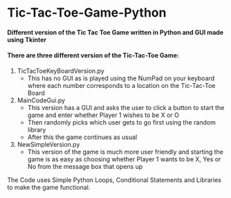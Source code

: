 # Tic-Tac-Toe-Game-Python
#### Different version of the Tic Tac Toe Game written in Python and GUI made using Tkinter

#### There are three different version of the Tic-Tac-Toe Game:
 1. TicTacToeKeyBoardVersion.py 
    * This has no GUI as is played using the NumPad on your keyboard where each number corresponds to a location on the Tic-Tac-Toe Board 
 2. MainCodeGui.py
    * This version has a GUI and asks the user to click a button to start the game and enter whether Player 1 wishes to be X or O 
    * Then randomly picks which user gets to go first using the random library 
    * After this the game continues as usual 
 3. NewSimpleVersion.py
    * This version of the game is much more user friendly and starting the game is as easy as choosing whether Player 1 wants to be X, Yes or No from the message box that opens up 
    
The Code uses Simple Python Loops, Conditional Statements and Libraries to make the game functional.
